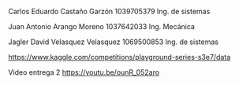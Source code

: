 Carlos Eduardo Castaño Garzón
1039705379
Ing. de sistemas

Juan Antonio Arango Moreno
1037642033
Ing. Mecánica

Jagler David Velasquez Velasquez
1069500853
Ing. de sistemas

https://www.kaggle.com/competitions/playground-series-s3e7/data 

Video entrega 2 https://youtu.be/ounR_052aro

